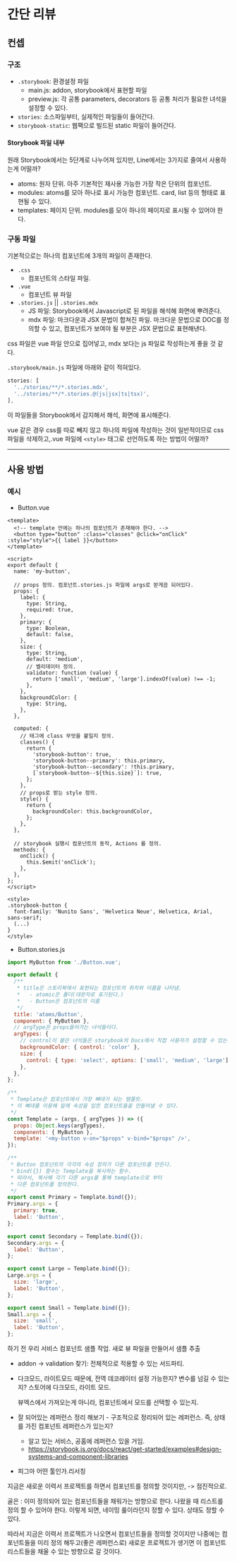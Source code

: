 # 간단 리뷰

## 컨셉

### 구조

- `.storybook`: 환경설정 파일
  - main.js: addon, storybook에서 표현할 파일
  - preview.js: 각 공통 parameters, decorators 등 공통 처리가 필요한 녀석을 설정할 수 있다.
- `stories`: 소스파일부터, 실제적인 파일들이 들어간다.
- `storybook-static`: 웹팩으로 빌드된 static 파일이 들어간다.

#### Storybook 파일 내부

원래 Storybook에서는 5단계로 나누어져 있지만, Line에서는 3가지로 줄여서 사용하는게 어떨까?

- atoms: 원자 단위. 아주 기본적인 재사용 가능한 가장 작은 단위의 컴포넌트.
- modules: atoms를 모아 하나로 표시 가능한 컴포넌트. card, list 등의 형태로 표현될 수 있다.
- templates: 페이지 단위. modules를 모아 하나의 페이지로 표시될 수 있어야 한다.

### 구동 파일

기본적으로는 하나의 컴포넌트에 3개의 파일이 존재한다.

- `.css`
  - 컴포넌트의 스타일 파일.
- `.vue`
  - 컴포넌트 뷰 파일
- `.stories.js` || `.stories.mdx`
  - JS 파일: Storybook에서 Javascript로 된 파일을 해석해 화면에 뿌려준다.
  - mdx 파일: 마크다운과 JSX 문법이 합쳐진 파일. 마크다운 문법으로 DOC를 정의할 수 있고, 컴포넌트가 보여야 될 부분은 JSX 문법으로 표현해낸다.

css 파일은 vue 파일 안으로 집어넣고, mdx 보다는 js 파일로 작성하는게 좋을 것 같다.

`.storybook/main.js` 파일에 아래와 같이 적혀있다.

```js
stories: [
  '../stories/**/*.stories.mdx',
  '../stories/**/*.stories.@(js|jsx|ts|tsx)',
],
```

이 파일들을 Storybook에서 감지해서 해석, 화면에 표시해준다.

vue 같은 경우 css를 따로 빼지 않고 하나의 파일에 작성하는 것이 일반적이므로 css 파일을 삭제하고,.vue 파일에 `<style>` 태그로 선언하도록 하는 방법이 어떨까?

---

## 사용 방법

### 예시

- Button.vue

```vue
<template>
  <!-- template 안에는 하나의 컴포넌트가 존재해야 한다. -->
  <button type="button" :class="classes" @click="onClick" :style="style">{{ label }}</button>
</template>

<script>
export default {
  name: 'my-button',

  // props 정의. 컴포넌트.stories.js 파일에 args로 받게끔 되어있다.
  props: {
    label: {
      type: String,
      required: true,
    },
    primary: {
      type: Boolean,
      default: false,
    },
    size: {
      type: String,
      default: 'medium',
      // 벨리데이터 정의.
      validator: function (value) {
        return ['small', 'medium', 'large'].indexOf(value) !== -1;
      },
    },
    backgroundColor: {
      type: String,
    },
  },

  computed: {
    // 태그에 class 무엇을 붙일지 정의.
    classes() {
      return {
        'storybook-button': true,
        'storybook-button--primary': this.primary,
        'storybook-button--secondary': !this.primary,
        [`storybook-button--${this.size}`]: true,
      };
    },
    // props로 받는 style 정의.
    style() {
      return {
        backgroundColor: this.backgroundColor,
      };
    },
  },

  // storybook 실행시 컴포넌트의 동작, Actions 를 정의.
  methods: {
    onClick() {
      this.$emit('onClick');
    },
  },
};
</script>

<style>
.storybook-button {
  font-family: 'Nunito Sans', 'Helvetica Neue', Helvetica, Arial, sans-serif;
  (...)
}
</style>
```

- Button.stories.js

```js
import MyButton from './Button.vue';

export default {
  /**
   * title은 스토리북에서 표현되는 컴포넌트의 위치와 이름을 나타냄.
   *   - atomic은 폴더(대문자로 표기된다.)
   *   - Button은 컴포넌트의 이름
   */
  title: 'atoms/Button',
  component: { MyButton },
  // argType은 props들어가는 녀석들이다.
  argTypes: {
    // control이 붙은 녀석들은 storybook의 Docs에서 직접 사용자가 설정할 수 있는 옵션을 주는 것.
    backgroundColor: { control: 'color' },
    size: {
      control: { type: 'select', options: ['small', 'medium', 'large'] },
    },
  },
};

/**
 * Template은 컴포넌트에서 가장 뼈대가 되는 템플릿.
 * 이 뼈대를 이용해 밑에 속성을 입힌 컴포넌트들을 만들어낼 수 있다.
 */
const Template = (args, { argTypes }) => ({
  props: Object.keys(argTypes),
  components: { MyButton },
  template: '<my-button v-on="$props" v-bind="$props" />',
});

/**
 * Button 컴포넌트의 각각의 속성 정의가 다른 컴포넌트를 만든다.
 * bind({}) 함수는 Template을 복사하는 함수.
 * 따라서, 복사해 각기 다른 args를 통해 template으로 부터
 * 다른 컴포넌트를 정의한다.
 */
export const Primary = Template.bind({});
Primary.args = {
  primary: true,
  label: 'Button',
};

export const Secondary = Template.bind({});
Secondary.args = {
  label: 'Button',
};

export const Large = Template.bind({});
Large.args = {
  size: 'large',
  label: 'Button',
};

export const Small = Template.bind({});
Small.args = {
  size: 'small',
  label: 'Button',
};
```

하기 전 우리 서비스 컴포넌트 샘플 작업. 새로 뷰 파일을 만들어서 샘플 추출

- addon -> validation 찾기: 전체적으로 적용할 수 있는 서드파티.
- 다크모드, 라이트모드 때문에, 전역 데코레이터 설정 가능한지? 변수를 넘길 수 있는지? 스토어에 다크모드, 라이트 모드.

  뷰엑스에서 가져오는게 아니라, 컴포넌트에서 모드를 선택할 수 있는지.

- 잘 되어있는 레퍼런스 정리 해보기 - 구조적으로 정리되어 있는 레퍼런스. 즉, 상태를 가진 컴포넌트 레퍼런스가 있는지?
  - 알고 있는 서비스, 공홈에 레퍼런스 있을 거임.
  - https://storybook.js.org/docs/react/get-started/examples#design-systems-and-component-libraries
- 피그마 어떤 툴인가.리서칭

지금은 새로운 이력서 프로젝트를 하면서 컴포넌트를 정의할 것이지만, -> 점진적으로.

골은 : 이미 정의되어 있는 컴포넌트들을 채워가는 방향으로 한다. 나왔을 때 리스트를 정의 할 수 있어야 한다. 이렇게 되면, 네이밍 룰이라던지 정할 수 있다. 상태도 정할 수 있다.

따라서 지금은 이력서 프로젝트가 나오면서 컴포넌트들을 정의할 것이지만 나중에는 컴포넌트들을 미리 정의 해두고(좋은 레퍼런스로) 새로운 프로젝트가 생기면 이 컴포넌트 리스트들을 채울 수 있는 방향으로 갈 것이다.

